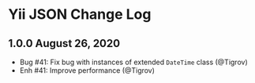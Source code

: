 # Yii JSON Change Log

## 1.0.0 August 26, 2020

- Bug #41: Fix bug with instances of extended `DateTime` class (@Tigrov)
- Enh #41: Improve performance (@Tigrov)
